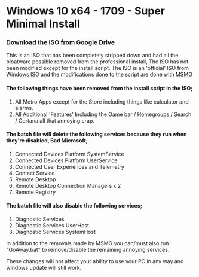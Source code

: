 # Windows 10 x64 - 1709 - Super Minimal Install
### [Download the ISO from Google Drive](https://drive.google.com/open?id=1aI7pdDj5zwz1F0dP4JXV1iAGG0hAoWpB)

This is an ISO that has been completely stripped down and had all the bloatware possible removed from the professional install, The ISO has not been modified except for the install script. The ISO is an 'official' ISO from [Windows ISO](http://windowsiso.net/windows-10-iso/windows-10-creators-update-1709-download-build-16299-15/) and the modifications done to the script are done with [MSMG](https://www.ghacks.net/2017/05/02/create-custom-windows-10-installations-with-msmg-toolkit/)


#### The following things have been removed from the install script in the ISO;
1. All Metro Apps except for the Store including things like calculator and alarms.
1. All Additional 'Features' Including the Game bar / Homegroups / Search / Cortana all that annoying crap.


#### The batch file will delete the following services because they run when they're disabled, Bad Microsoft;
1. Connected Devices Platform SystemService
1. Connected Devices Platform UserService
1. Connected User Experiences and Telemetry
1. Contact Service
1. Remote Desktop
1. Remote Desktop Connection Managers x 2
1. Remote Registry

#### The batch file will also disable the following services;
1. Diagnostic Services
1. Diagnostic Services UserHost
1. Diagnostic Services SystemHost


In addition to the removals made by MSMG you can/must also run "GoAway.bat" to remove/disable the remaining annoying services.

These changes will not affect your ability to use your PC in any way and windows update will still work.
